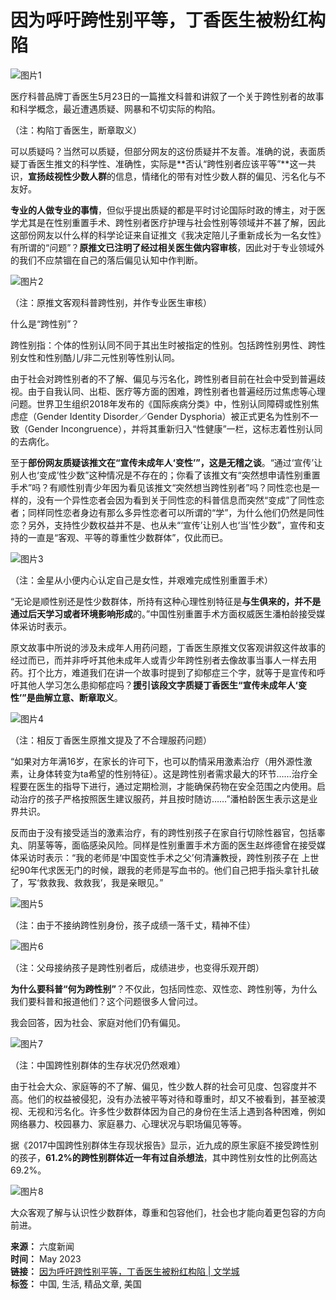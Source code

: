 # 因为呼吁跨性别平等，丁香医生被粉红构陷

![图片1](https://6do.world/uploads/default/original/3X/2/7/27ae8be2656795848613a1a4cfb5a7add68609c0.png)

医疗科普品牌丁香医生5月23日的一篇推文科普和讲叙了一个关于跨性别者的故事和科学概念，最近遭遇质疑、网暴和不切实际的构陷。

（注：构陷丁香医生，断章取义）

可以质疑吗？当然可以质疑，但部分网友的这份质疑并不友善。准确的说，表面质疑丁香医生推文的科学性、准确性，实际是**否认“跨性别者应该平等”**这一共识，**宣扬歧视性少数人群**的信息，情绪化的带有对性少数人群的偏见、污名化与不友好。

**专业的人做专业的事情**，但似乎提出质疑的都是平时讨论国际时政的博主，对于医学尤其是在性别重置手术、跨性别者医疗护理与社会性别等领域并不甚了解，因此这部份网友以什么样的科学论证来自证推文《我决定陪儿子重新成长为一名女性》有所谓的“问题”？**原推文已注明了经过相关医生做内容审核**，因此对于专业领域外的我们不应禁锢在自己的落后偏见认知中作判断。

![图片2](https://6do.world/uploads/default/original/3X/9/1/91880a5a7ef1ab28a3120f3270f09c17ffce3b17.png)

（注：原推文客观科普跨性别，并作专业医生审核）

什么是“跨性别”？

跨性别指：个体的性别认同不同于其出生时被指定的性别。包括跨性别男性、跨性别女性和性别酷儿/非二元性别等性别认同。

由于社会对跨性别者的不了解、偏见与污名化，跨性别者目前在社会中受到普遍歧视。由于自我认同、出柜、医疗等方面的困难，跨性别者也普遍经历过焦虑等心理问题。世界卫生组织2018年发布的《国际疾病分类》中，性别认同障碍或性别焦虑症（Gender Identity Disorder／Gender Dysphoria）被正式更名为性别不一致（Gender Incongruence），并将其重新归入“性健康”一栏，这标志着性别认同的去病化。

至于**部份网友质疑该推文在“宣传未成年人‘变性’”，这是无稽之谈**。“通过‘宣传’让别人也‘变成’性少数”这种情况是不存在的；你看了该推文有“突然想申请性别重置手术”吗？有顺性别青少年因为看见该推文“突然想当跨性别者”吗？同性恋也是一样的，没有一个异性恋者会因为看到关于同性恋的科普信息而突然“变成”了同性恋者；同样同性恋者身边有那么多异性恋者可以所谓的“学”，为什么他们仍然是同性恋？另外，支持性少数权益并不是、也从未“‘宣传’让别人也‘当’性少数”，宣传和支持的一直是“客观、平等的尊重性少数群体”，仅此而已。

![图片3](https://6do.world/uploads/default/original/3X/3/4/34f222dfe2730c218b50484864e51ba94680b796.png)

（注：金星从小便内心认定自己是女性，并艰难完成性别重置手术）

“无论是顺性别还是性少数群体，所持有这种心理性别特征是**与生俱来的，并不是通过后天学习或者环境影响形成**的。”中国性别重置手术方面权威医生潘柏龄接受媒体采访时表示。

原文故事中所说的涉及未成年人用药问题，丁香医生原推文仅客观讲叙这件故事的经过而已，而并非呼吁其他未成年人或青少年跨性别者去像故事当事人一样去用药。打个比方，难道我们在讲一个故事时提到了抑郁症三个字，就等于是宣传和呼吁其他人学习怎么患抑郁症吗？**援引该段文字质疑丁香医生“宣传未成年人‘变性’”是曲解立意、断章取义**。

![图片4](https://6do.world/uploads/default/original/3X/8/c8bc844de8ec0f4e03f79fee9347a52d9d54e88a.png)

（注：相反丁香医生原推文提及了不合理服药问题）

“如果对方年满16岁，在家长的许可下，也可以酌情采用激素治疗（用外源性激素，让身体转变为ta希望的性别特征）。这是跨性别者需求最大的环节……治疗全程要在医生的指导下进行，通过定期检测，才能确保药物在安全范围之内使用。启动治疗的孩子严格按照医生建议服药，并且按时随访……”潘柏龄医生表示这是业界共识。

反而由于没有接受适当的激素治疗，有的跨性别孩子在家自行切除性器官，包括睾丸、阴茎等等，面临感染风险。同样是性别重置手术方面的医生赵烨德曾在接受媒体采访时表示：“我的老师是‘中国变性手术之父’何清濂教授，跨性别孩子在 上世纪90年代求医无门的时候，跟我的老师是写血书的。他们自己把手指头拿针扎破了，写‘救救我、救救我’，我是亲眼见。”

![图片5](https://6do.world/uploads/default/original/3X/e/5/e5696e13dbe2945546165e34788287ea7b1c8b24.png)

（注：由于不接纳跨性别身份，孩子成绩一落千丈，精神不佳）

![图片6](https://6do.world/uploads/default/original/3X/0/b/0b50fd62ebc5b13c94a137ca63ceb76c0e2f4a16.png)

（注：父母接纳孩子是跨性别者后，成绩进步，也变得乐观开朗）

**为什么要科普“何为跨性别”**？不仅此，包括同性恋、双性恋、跨性别等，为什么我们要科普和报道他们？这个问题很多人曾问过。

我会回答，因为社会、家庭对他们仍有偏见。️‍️‍️

![图片7](https://6do.world/uploads/default/original/3X/b/b/bb0f2c64105f1c07a4b73a45269efe68e8b78e85.png)

（注：中国跨性别群体的生存状况仍然艰难）

由于社会大众、家庭等的不了解、偏见，性少数人群的社会可见度、包容度并不高。他们的权益被侵犯，没有办法被平等对待和尊重时，却又不被看到，甚至被漠视、无视和污名化。许多性少数群体因为自己的身份在生活上遇到各种困难，例如网络暴力、校园暴力、家庭暴力、心理状况与职场偏见等等。

据《2017中国跨性别群体生存现状报告》显示，近九成的原生家庭不接受跨性别的孩子，**61.2%的跨性别群体近一年有过自杀想法**，其中跨性别女性的比例高达69.2%。

![图片8](https://6do.world/uploads/default/original/3X/c/f/cfed6452a30a12a4ede3c35b501cfa8bc051fe5a.png)

大众客观了解与认识性少数群体，尊重和包容他们，社会也才能向着更包容的方向前进。

**来源：** 六度新闻  
**时间：** May 2023  
**链接：** [因为呼吁跨性别平等，丁香医生被粉红构陷 | 文学城](https://www.wenxuecity.com/news/2023/05/26/12339413.html)  
**标签：** 中国, 生活, 精品文章, 美国